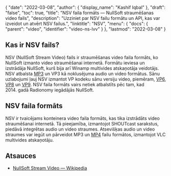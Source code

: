 {
  "date": "2022-03-08",
  "author": {
    "display_name": "Kashif Iqbal"
},
  "draft": "false",
  "toc": true,
  "title": "NSV faila formāts — NullSoft straumēšanas video fails",
  "description": "Uzziniet par NSV failu formātu un API, kas var izveidot un atvērt NSV failus.",
  "linktitle": "NSV",
  "menu": {
    "docs": {
      "parent": "video",
      "identifier": "video-ns-lvv"
}
},
  "lastmod": "2022-03-08"
}

## Kas ir NSV fails?

NSV (NullSoft Stream Video) fails ir straumēšanas video faila formāts, ko NullSoft izmanto video straumēšanai internetā. Formātu ieviesa un izstrādāja NullSoft, kurš bija arī Winamp multivides atskaņotāja veidotājs. NSV atbalsta [MP3](/audio/mp3/) un VP3 kā noklusējuma audio un video formātus. Sānu uzlabojumi ļauj NSV izmantot VP kodeku sānu versiju video, piemēram, [VP6](/video/vp6/), [VP8](/video/vp8/) un [VP9](/video/vp9/). NSV faila formāts vairs netiek atbalstīts pēc tam, kad 2014. gadā Radionomy iegādājās NullSoft.

## NSV faila formāts

NSV ir tvaicējams konteinera video faila formāts, kas tika izstrādāts video straumēšanai internetā. Tā pieejamība, izmantojot SHOUTcast sarakstus, piedāvā integrētas audio un video straumes. Atsevišķas audio un video straumes var iegūt un pārveidot MP3 un [MP4](/video/mp4/) failu formātos, izmantojot VLC multivides atskaņotāju.

## Atsauces

 * [NullSoft Stream Video — Wikipedia](https://en.wikipedia.org/wiki/Nullsoft_Streaming_Video)

